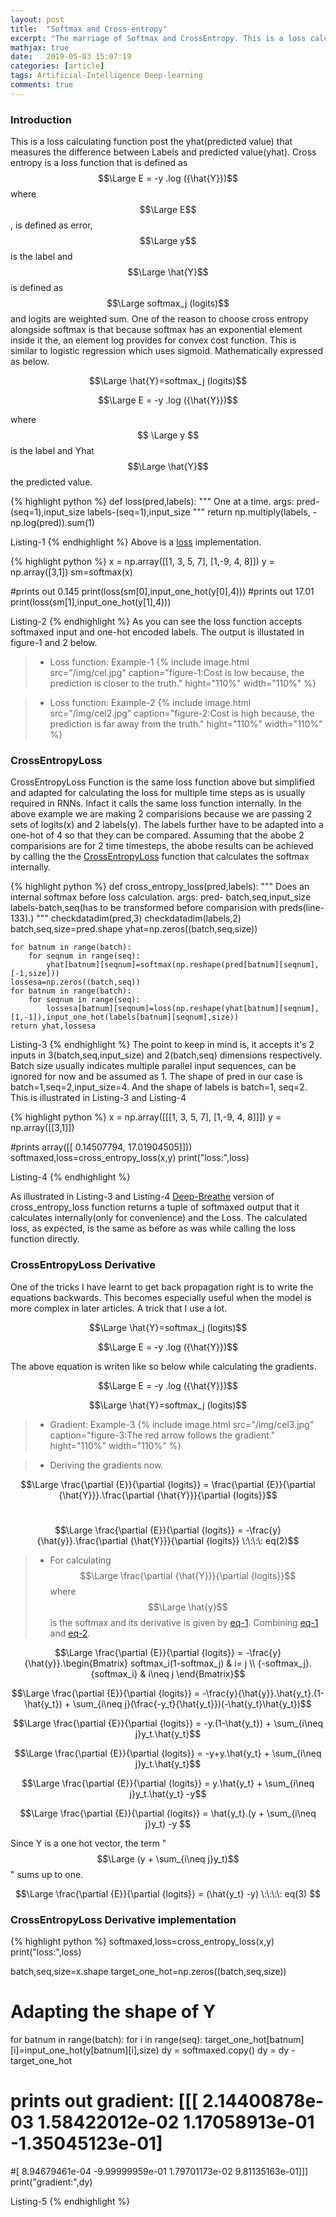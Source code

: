 ```yaml
---
layout: post
title:  "Softmax and Cross-entropy"
excerpt: "The marriage of Softmax and CrossEntropy. This is a loss calculating function post the yhat(predicted value) that measures the difference between Labels and predicted value(yhat). "
mathjax: true
date:   2019-05-03 15:07:19
categories: [article]
tags: Artificial-Intelligence Deep-learning
comments: true
---
```


### Introduction
This is a loss calculating function post the yhat(predicted value) that measures the difference between Labels and predicted value(yhat). Cross entropy is a loss function that is defined as $$\Large E = -y .log ({\hat{Y}})$$ where $$\Large E$$, is defined as error, $$\Large y$$ is the label and $$\Large \hat{Y}$$ is defined as $$\Large softmax_j (logits)$$ and logits are weighted sum. One of the reason to choose cross entropy alongside softmax is that because softmax has an exponential element inside it the, an element log provides for convex cost function. This is similar to logistic regression which uses sigmoid. Mathematically expressed as below.  

$$\Large \hat{Y}=softmax_j (logits)$$

$$\Large E = -y .log ({\hat{Y}})$$  

where $$ \Large y $$ is the label and Yhat $$\Large \hat{Y}$$ the predicted value.

{% highlight python %}
def loss(pred,labels):
  """
  One at a time.
  args:
      pred-(seq=1),input_size
      labels-(seq=1),input_size
  """
  return np.multiply(labels, -np.log(pred)).sum(1)

Listing-1
{% endhighlight %}
Above is a [loss][loss] implementation.

{% highlight python %}
  x = np.array([[1, 3, 5, 7],
        [1,-9, 4, 8]])
  y = np.array([3,1])
  sm=softmax(x)

  #prints out 0.145
  print(loss(sm[0],input_one_hot(y[0],4)))
  #prints out 17.01
  print(loss(sm[1],input_one_hot(y[1],4)))

Listing-2
{% endhighlight %}
As you can see the loss function accepts softmaxed input and one-hot encoded labels.
The output is illustated in figure-1 and 2 below.

> * Loss function: Example-1
{%
    include image.html
    src="/img/cel.jpg"
    caption="figure-1:Cost is low because, the prediction is closer to the truth."
    hight="110%"
    width="110%"
%}

> * Loss function: Example-2
{%
    include image.html
    src="/img/cel2.jpg"
    caption="figure-2:Cost is high because, the prediction is far away from the truth."
    hight="110%"
    width="110%"
%}
### CrossEntropyLoss
CrossEntropyLoss Function is the same loss function above but simplified and adapted for calculating the loss for multiple time steps as is usually required in RNNs. Infact it calls the same loss function internally. In the above example we are making 2 comparisions because we are passing 2 sets of logits(x) and 2 labels(y). The labels further have to be adapted into a one-hot of 4 so that they can be compared. Assuming that the abobe 2 comparisions are for 2 time timesteps, the abobe results can be achieved by calling the the [CrossEntropyLoss][CrossEntropyLoss] function that calculates the softmax internally.

{% highlight python %}
def cross_entropy_loss(pred,labels):
    """
    Does an internal softmax before loss calculation.
    args:
        pred- batch,seq,input_size
        labels-batch,seq(has to be transformed before comparision with preds(line-133).)
    """
    checkdatadim(pred,3)
    checkdatadim(labels,2)
    batch,seq,size=pred.shape
    yhat=np.zeros((batch,seq,size))

    for batnum in range(batch):
        for seqnum in range(seq):
            yhat[batnum][seqnum]=softmax(np.reshape(pred[batnum][seqnum],[-1,size]))
    lossesa=np.zeros((batch,seq))
    for batnum in range(batch):
        for seqnum in range(seq):
            lossesa[batnum][seqnum]=loss(np.reshape(yhat[batnum][seqnum],[1,-1]),input_one_hot(labels[batnum][seqnum],size))
    return yhat,lossesa
Listing-3
{% endhighlight %}
The point to keep in mind is, it accepts it's 2 inputs in 3(batch,seq,input_size) and 2(batch,seq) dimensions respectively. Batch size usually indicates multiple parallel input sequences, can be ignored for now and be assumed as 1. The shape of pred in our case is batch=1,seq=2,input_size=4. And the shape of labels is batch=1, seq=2. This is illustrated in Listing-3 and Listing-4

{% highlight python %}
  x = np.array([[[1, 3, 5, 7],
        [1,-9, 4, 8]]])
  y = np.array([[3,1]])

  #prints array([[ 0.14507794, 17.01904505]]))
  softmaxed,loss=cross_entropy_loss(x,y)
  print("loss:",loss)

Listing-4
{% endhighlight %}

As illustrated in Listing-3 and Listing-4 [Deep-Breathe][Deep-Breathe] version of cross_entropy_loss function returns a tuple of softmaxed output that it calculates internally(only for convenience) and the Loss. The calculated loss, as expected, is the same as before as was while calling the loss function directly.

### CrossEntropyLoss Derivative
One of the tricks I have learnt to get back propagation right is to write the equations backwards. This becomes especially useful when the model is more complex in later articles. A trick that I use a lot.  

$$\Large \hat{Y}=softmax_j (logits)$$

$$\Large E = -y .log ({\hat{Y}})$$  

The above equation is writen like so below while calculating the gradients.

$$\Large E = -y .log ({\hat{Y}})$$

$$\Large \hat{Y}=softmax_j (logits)$$

> * Gradient: Example-3
{%
    include image.html
    src="/img/cel3.jpg"
    caption="figure-3:The red arrow follows the gradient."
    hight="110%"
    width="110%"
%}

> * Deriving the gradients now.  

$$\Large \frac{\partial {E}}{\partial {logits}} = \frac{\partial {E}}{\partial {\hat{Y}}}.\frac{\partial {\hat{Y}}}{\partial {logits}}$$  

# <a name="eq-2"></a>  

$$\Large \frac{\partial {E}}{\partial {logits}} = -\frac{y}{\hat{y}}.\frac{\partial {\hat{Y}}}{\partial {logits}} \:\:\:\: eq(2)$$  

> * For calculating $$\Large \frac{\partial {\hat{Y}}}{\partial {logits}}$$ where $$\Large \hat{y}$$ is the softmax and its derivative is given by [eq-1][eq-1]. Combining [eq-1][eq-1] and [eq-2][eq-2].  

$$\Large \frac{\partial {E}}{\partial {logits}} = -\frac{y}{\hat{y}}.\begin{Bmatrix}
softmax_i(1-softmax_j) & i= j \\
{-softmax_j}.{softmax_i} & i\neq j
\end{Bmatrix}$$  

$$\Large \frac{\partial {E}}{\partial {logits}} = -\frac{y}{\hat{y}}.\hat{y_t}.(1-\hat{y_t}) + \sum_{i\neq j}(\frac{-y_t}{\hat{y_t}})(-\hat{y_t}\hat{y_t})$$  

$$\Large \frac{\partial {E}}{\partial {logits}} = -y.(1-\hat{y_t}) + \sum_{i\neq j}y_t.\hat{y_t}$$  

$$\Large \frac{\partial {E}}{\partial {logits}} = -y+y.\hat{y_t} + \sum_{i\neq j}y_t.\hat{y_t}$$  

$$\Large \frac{\partial {E}}{\partial {logits}} = y.\hat{y_t} + \sum_{i\neq j}y_t.\hat{y_t} -y$$  

$$\Large \frac{\partial {E}}{\partial {logits}} = \hat{y_t}.(y + \sum_{i\neq j}y_t) -y $$  

Since Y is a one hot vector, the term "$$\Large (y + \sum_{i\neq j}y_t)$$" sums up to one.  

$$\Large \frac{\partial {E}}{\partial {logits}} = (\hat{y_t} -y) \:\:\:\: eq(3) $$

### CrossEntropyLoss Derivative implementation
{% highlight python %}
  softmaxed,loss=cross_entropy_loss(x,y)
  print("loss:",loss)

  batch,seq,size=x.shape
  target_one_hot=np.zeros((batch,seq,size))
  # Adapting the shape of Y
  for batnum in range(batch):
    for i in range(seq):
        target_one_hot[batnum][i]=input_one_hot(y[batnum][i],size)
  dy = softmaxed.copy()
  dy = dy - target_one_hot
  # prints out gradient: [[[ 2.14400878e-03  1.58422012e-02  1.17058913e-01 -1.35045123e-01]
  #[ 8.94679461e-04 -9.99999959e-01  1.79701173e-02  9.81135163e-01]]]
  print("gradient:",dy)

Listing-5
{% endhighlight %}


[eq-1]: softmax-and-its-gradient#eq-1
[eq-2]: softmax-and-cross-entropy#eq-2
[loss]: https://github.com/slowbreathing/Deep-Breathe/blob/master/org/mk/training/dl/common.py
[CrossEntropyLoss]: https://github.com/slowbreathing/Deep-Breathe/blob/master/org/mk/training/dl/common.py
[softmaxtest]: https://github.com/slowbreathing/Deep-Breathe/blob/master/org/mk/training/dl/softmaxtest.py
[Deep-Breathe]: https://github.com/slowbreathing/Deep-Breathe
